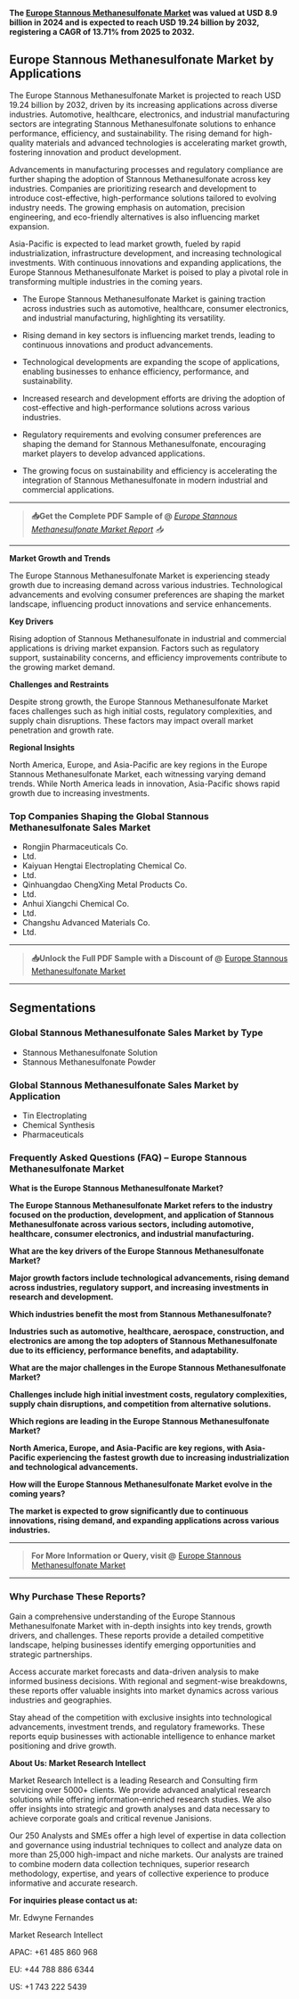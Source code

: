 <p><strong>The <a href="https://www.marketresearchintellect.com/download-sample/?rid=988283&amp;utm_source=Pulse-April-Europe&amp;utm_medium=852">Europe Stannous Methanesulfonate Market</a> was valued at USD 8.9 billion in 2024 and is expected to reach USD 19.24 billion by 2032, registering a CAGR of 13.71% from 2025 to 2032.</strong></p><h2>Europe Stannous Methanesulfonate Market by Applications&nbsp;</h2><p><p>The Europe Stannous Methanesulfonate Market is projected to reach USD 19.24 billion by 2032, driven by its increasing applications across diverse industries. Automotive, healthcare, electronics, and industrial manufacturing sectors are integrating Stannous Methanesulfonate solutions to enhance performance, efficiency, and sustainability. The rising demand for high-quality materials and advanced technologies is accelerating market growth, fostering innovation and product development.</p><p>Advancements in manufacturing processes and regulatory compliance are further shaping the adoption of Stannous Methanesulfonate across key industries. Companies are prioritizing research and development to introduce cost-effective, high-performance solutions tailored to evolving industry needs. The growing emphasis on automation, precision engineering, and eco-friendly alternatives is also influencing market expansion.</p><p>Asia-Pacific is expected to lead market growth, fueled by rapid industrialization, infrastructure development, and increasing technological investments. With continuous innovations and expanding applications, the Europe Stannous Methanesulfonate Market is poised to play a pivotal role in transforming multiple industries in the coming years.</p></p><ul><li><p>The Europe Stannous Methanesulfonate Market is gaining traction across industries such as automotive, healthcare, consumer electronics, and industrial manufacturing, highlighting its versatility.</p></li><li><p>Rising demand in key sectors is influencing market trends, leading to continuous innovations and product advancements.</p></li><li><p>Technological developments are expanding the scope of applications, enabling businesses to enhance efficiency, performance, and sustainability.</p></li><li><p>Increased research and development efforts are driving the adoption of cost-effective and high-performance solutions across various industries.</p></li><li><p>Regulatory requirements and evolving consumer preferences are shaping the demand for Stannous Methanesulfonate, encouraging market players to develop advanced applications.</p></li><li><p>The growing focus on sustainability and efficiency is accelerating the integration of Stannous Methanesulfonate in modern industrial and commercial applications.</p></li></ul><hr /><blockquote><p><strong><span class="font-[700]">📥Get the Complete PDF Sample of @ </span></strong><em><span class="font-[700]"><a href="https://www.marketresearchintellect.com/download-sample/?rid=988283&amp;utm_source=Pulse-April-Europe&amp;utm_medium=852" target="_blank" data-tracking-control-name="article-ssr-frontend-pulse_little-text-block" data-tracking-will-navigate="" data-test-link="">Europe Stannous Methanesulfonate Market Report</a>&nbsp;📥</span></em></p></blockquote><hr /><p class="" data-start="77" data-end="360"><strong data-start="77" data-end="105">Market Growth and Trends</strong></p><p class="" data-start="77" data-end="360">The Europe Stannous Methanesulfonate Market is experiencing steady growth due to increasing demand across various industries. Technological advancements and evolving consumer preferences are shaping the market landscape, influencing product innovations and service enhancements.</p><p class="" data-start="362" data-end="606"><strong data-start="362" data-end="377">Key Drivers</strong></p><p class="" data-start="362" data-end="606">Rising adoption of Stannous Methanesulfonate in industrial and commercial applications is driving market expansion. Factors such as regulatory support, sustainability concerns, and efficiency improvements contribute to the growing market demand.</p><p class="" data-start="608" data-end="849"><strong data-start="608" data-end="637">Challenges and Restraints</strong></p><p class="" data-start="608" data-end="849">Despite strong growth, the Europe Stannous Methanesulfonate Market faces challenges such as high initial costs, regulatory complexities, and supply chain disruptions. These factors may impact overall market penetration and growth rate.</p><p class="" data-start="851" data-end="1095"><strong data-start="851" data-end="872">Regional Insights</strong></p><p class="" data-start="851" data-end="1095">North America, Europe, and Asia-Pacific are key regions in the Europe Stannous Methanesulfonate Market, each witnessing varying demand trends. While North America leads in innovation, Asia-Pacific shows rapid growth due to increasing investments.</p><p><h3>Top Companies Shaping the Global Stannous Methanesulfonate Sales Market </h3><ul><li>Rongjin Pharmaceuticals Co.</li><li>Ltd.</li><li>Kaiyuan Hengtai Electroplating Chemical Co.</li><li>Ltd.</li><li>Qinhuangdao ChengXing Metal Products Co.</li><li>Ltd.</li><li>Anhui Xiangchi Chemical Co.</li><li>Ltd.</li><li>Changshu Advanced Materials Co.</li><li>Ltd.</li></ul></p><hr /><blockquote><p><strong>📥Unlock the Full PDF Sample with a Discount of @</strong> <a href="https://www.marketresearchintellect.com/ask-for-discount/?rid=988283&amp;utm_source=Pulse-April-Europe&amp;utm_medium=852">Europe Stannous Methanesulfonate Market</a></p></blockquote><hr /><p><h2>Segmentations</h2><h3>Global Stannous Methanesulfonate Sales Market by Type</h3><ul><li>Stannous Methanesulfonate Solution</li><li>Stannous Methanesulfonate Powder</li></ul><h3>Global Stannous Methanesulfonate Sales Market by Application</h3><ul><li>Tin Electroplating</li><li>Chemical Synthesis</li><li>Pharmaceuticals</li></ul></p><h3><strong>Frequently Asked Questions (FAQ) &ndash; Europe Stannous Methanesulfonate Market</strong></h3><p><strong>What is the Europe Stannous Methanesulfonate Market?</strong></p><p><strong>The Europe Stannous Methanesulfonate Market refers to the industry focused on the production, development, and application of Stannous Methanesulfonate across various sectors, including automotive, healthcare, consumer electronics, and industrial manufacturing.</strong></p><p><strong>What are the key drivers of the Europe Stannous Methanesulfonate Market?</strong></p><p><strong>Major growth factors include technological advancements, rising demand across industries, regulatory support, and increasing investments in research and development.</strong></p><p><strong>Which industries benefit the most from Stannous Methanesulfonate?</strong></p><p><strong>Industries such as automotive, healthcare, aerospace, construction, and electronics are among the top adopters of Stannous Methanesulfonate due to its efficiency, performance benefits, and adaptability.</strong></p><p><strong>What are the major challenges in the Europe Stannous Methanesulfonate Market?</strong></p><p><strong>Challenges include high initial investment costs, regulatory complexities, supply chain disruptions, and competition from alternative solutions.</strong></p><p><strong>Which regions are leading in the Europe Stannous Methanesulfonate Market?</strong></p><p><strong>North America, Europe, and Asia-Pacific are key regions, with Asia-Pacific experiencing the fastest growth due to increasing industrialization and technological advancements.</strong></p><p><strong>How will the Europe Stannous Methanesulfonate Market evolve in the coming years?</strong></p><p><strong>The market is expected to grow significantly due to continuous innovations, rising demand, and expanding applications across various industries.</strong></p><hr /><blockquote><p><span class="font-[700]"><strong>For More Information or Query, visit&nbsp;@</strong>&nbsp;</span><span class="font-[700]"><a href="https://www.marketresearchintellect.com/product/global-stannous-methanesulfonate-sales-market/?utm_source=Linkedin&utm_medium=852" target="_blank" data-tracking-control-name="article-ssr-frontend-pulse_little-text-block" data-tracking-will-navigate="" data-test-link="">Europe Stannous Methanesulfonate Market</a></span></p></blockquote><hr /><h3><strong data-start="0" data-end="31">Why Purchase These Reports?</strong></h3><p class="" data-start="35" data-end="297">Gain a comprehensive understanding of the Europe Stannous Methanesulfonate Market with in-depth insights into key trends, growth drivers, and challenges. These reports provide a detailed competitive landscape, helping businesses identify emerging opportunities and strategic partnerships.</p><p class="" data-start="299" data-end="540">Access accurate market forecasts and data-driven analysis to make informed business decisions. With regional and segment-wise breakdowns, these reports offer valuable insights into market dynamics across various industries and geographies.</p><p class="" data-start="542" data-end="784">Stay ahead of the competition with exclusive insights into technological advancements, investment trends, and regulatory frameworks. These reports equip businesses with actionable intelligence to enhance market positioning and drive growth.</p><p><strong><span class="font-[700]">About Us: Market Research Intellect</span></strong></p><p><span class="">Market Research Intellect is a leading Research and Consulting firm servicing over 5000+ clients. We provide advanced analytical research solutions while offering information-enriched research studies.&nbsp;</span>We also offer insights into strategic and growth analyses and data necessary to achieve corporate goals and critical revenue Janisions.</p><p><span class="">Our 250 Analysts and SMEs offer a high level of expertise in data collection and governance using industrial techniques to collect and analyze data on more than 25,000 high-impact and niche markets. Our analysts are trained to combine modern data collection techniques, superior research methodology, expertise, and years of collective experience to produce informative and accurate research.</span></p><p><strong>For inquiries please contact us at:</strong></p><p>Mr. Edwyne Fernandes</p><p>Market Research Intellect</p><p>APAC: +61 485 860 968</p><p>EU: +44 788 886 6344</p><p>US: +1 743 222 5439</p>